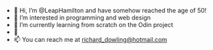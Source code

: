 - 👋 Hi, I’m @LeapHamilton and have somehow reached the age of 50!
- 👀 I’m interested in programming and web design
- 🌱 I’m currently learning from scratch on the Odin project
- 💞️ 
- 📫 You can reach me at richard_dowling@hotmail.com

<!---
LeapHamilton/LeapHamilton is a ✨ special ✨ repository because its `README.md` (this file) appears on your GitHub profile.
You can click the Preview link to take a look at your changes.
--->
